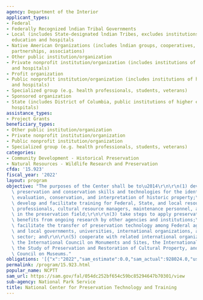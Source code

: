 ```yaml
---
agency: Department of the Interior
applicant_types:
- Federal
- Federally Recognized lndian Tribal Governments
- Local (includes State-designated lndian Tribes, excludes institutions of higher
  education and hospitals
- Native American Organizations (includes lndian groups, cooperatives, corporations,
  partnerships, associations)
- Other public institution/organization
- Private nonprofit institution/organization (includes institutions of higher education
  and hospitals)
- Profit organization
- Public nonprofit institution/organization (includes institutions of higher education
  and hospitals)
- Specialized group (e.g. health professionals, students, veterans)
- Sponsored organization
- State (includes District of Columbia, public institutions of higher education and
  hospitals)
assistance_types:
- Project Grants
beneficiary_types:
- Other public institution/organization
- Private nonprofit institution/organization
- Public nonprofit institution/organization
- Specialized group (e.g. health professionals, students, veterans)
categories:
- Community Development - Historical Preservation
- Natural Resources - Wildlife Research and Preservation
cfda: '15.923'
fiscal_year: '2022'
layout: program
objective: "The purposes of the Center shall be to\u2014\r\n\r\n(1) develop and distribute\
  \ preservation and conservation skills and technologies for the identification,\
  \ evaluation, conservation, and interpretation of historic property;\r\n\r\n(2)\
  \ develop and facilitate training for Federal, State, and local resource preservation\
  \ professionals, cultural resource managers, maintenance personnel, and others working\
  \ in the preservation field;\r\n\r\n(3) take steps to apply preservation technology\
  \ benefits from ongoing research by other agencies and institutions;\r\n\r\n(4)\
  \ facilitate the transfer of preservation technology among Federal agencies, State\
  \ and local governments, universities, international organizations, and the private\
  \ sector; and\r\n\r\n(5) cooperate with related international organizations including\
  \ the International Council on Monuments and Sites, the International Center for\
  \ the Study of Preservation and Restoration of Cultural Property, and the International\
  \ Council on Museums."
obligations: '[{"x":"2022","sam_estimate":0.0,"sam_actual":928024.0,"usa_spending_actual":928024.18},{"x":"2023","sam_estimate":930000.0,"sam_actual":0.0,"usa_spending_actual":-116445.52},{"x":"2024","sam_estimate":930000.0,"sam_actual":0.0,"usa_spending_actual":0.0}]'
permalink: /program/15.923.html
popular_name: NCPTT
sam_url: https://sam.gov/fal/054dc252bf654c59bc85294647b70301/view
sub-agency: National Park Service
title: National Center for Preservation Technology and Training
---
```

